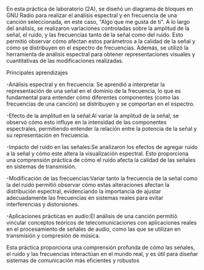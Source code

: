 
En esta práctica de laboratorio (2A), se diseñó un diagrama de bloques en GNU Radio para realizar el análisis espectral y en frecuencia de una canción seleccionada, en este caso, "Algo que me gusta de ti". A lo largo del análisis, se realizaron variaciones controladas sobre la amplitud de la señal, el ruido, y las frecuencias tanto de la señal como del ruido. Esto permitió observar cómo afectan estos parámetros a la calidad de la señal y cómo se distribuyen en el espectro de frecuencias. Además, se utilizó la herramienta de análisis espectral para obtener representaciones visuales y cuantitativas de las modificaciones realizadas.

Principales aprendizajes

-Análisis espectral y en frecuencia: Se aprendió a interpretar la representación de una señal en el dominio de la frecuencia, lo que es fundamental para entender cómo diferentes componentes (como las frecuencias de una canción) se distribuyen y se comportan en el espectro.

-Efecto de la amplitud en la señal:Al variar la amplitud de la señal, se observó cómo esto influye en la intensidad de las componentes espectrales, permitiendo entender la relación entre la potencia de la señal y su representación en frecuencia.

-Impacto del ruido en las señales:Se analizaron los efectos de agregar ruido a la señal y cómo este altera la visualización espectral. Esto proporciona una comprensión práctica de cómo el ruido afecta la calidad de las señales en sistemas de transmisión.

-Modificación de las frecuencias:Variar tanto la frecuencia de la señal como la del ruido permitió observar cómo estas alteraciones afectan la distribución espectral, evidenciando la importancia de ajustar adecuadamente las frecuencias en sistemas reales para evitar interferencias y distorsiones.

-Aplicaciones prácticas en audio:El análisis de una canción permitió vincular conceptos teóricos de telecomunicaciones con aplicaciones reales en el procesamiento de señales de audio, como las que se utilizan en transmisión y compresión de música.

Esta práctica proporciona una comprensión profunda de cómo las señales, el ruido y las frecuencias interactúan en el mundo real, y es útil para diseñar sistemas de comunicación más eficientes y robustos
